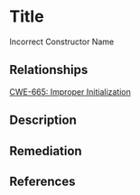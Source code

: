 # Title 
Incorrect Constructor Name 

## Relationships
[CWE-665: Improper Initialization](http://cwe.mitre.org/data/definitions/665.html)

## Description 


## Remediation


## References